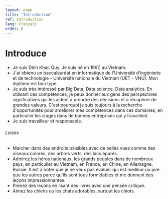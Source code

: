 ```yaml
---
layout: page
title: "Introduction"
ref: Introduction
lang: Français
order: 0
---
```

# Introduce
* Je suis Dinh Khac Quy. Je suis né en 1997, au Vietnam.  
* J'ai obtenu un baccalauréat en informatique de l'Université d'ingénierie et de technologie - Université nationale du Vietnam (UET - VNU). Mon diplôme est bon type.
* Je suis très intéressé par Big Data, Data science, Data analytics. En utilisant ces compétences, je peux donner aux gens des perspectives significatives qui les aident à prendre des décisions et à récupérer de grandes valeurs. C'est pourquoi je suis toujours à la recherche d'opportunités pour améliorer mes compétences dans ces domaines, en particulier les stages dans de bonnes entreprises qui y travaillent.  
* Je suis travailleur et responsable.
    
###### Loisirs
* Marcher dans des endroits paisibles avec de belles vues comme des oiseaux colorés, des arbres verts, des lacs épurés.
* Admirez les héros nationaux, les grands peuples dans de nombreux pays, en particulier au Vietnam, en France, en Chine, en Allemagne, Russie. Il est à noter que je ne veux pas évaluer qui est meilleur ou pire que les autres parce qu'ils sont tous formidables et me donnent des leçons impressionnantes.
* Prenez des leçons en lisant des livres avec une pensée critique.
* Aimez les chiens ou les chats adorables, surtout les chiots.
